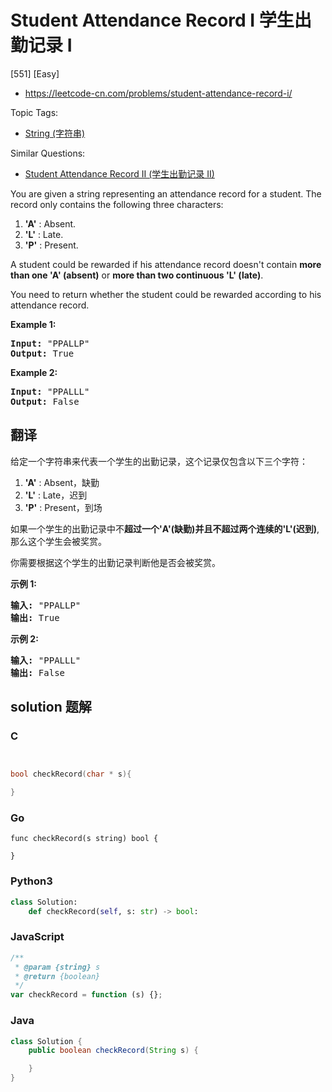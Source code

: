 # Student Attendance Record I 学生出勤记录 I

[551] [Easy]

- https://leetcode-cn.com/problems/student-attendance-record-i/

Topic Tags:

- [String (字符串)](https://leetcode-cn.com/tag/string/)

Similar Questions:

- [Student Attendance Record II (学生出勤记录 II)](https://leetcode-cn.com/problems/student-attendance-record-ii/)

You are given a string representing an attendance record for a student. The record only contains the following three characters:

1.  **'A'** : Absent.
2.  **'L'** : Late.
3.  **'P'** : Present.

A student could be rewarded if his attendance record doesn't contain **more than one 'A' (absent)** or **more than two continuous 'L' (late)**.

You need to return whether the student could be rewarded according to his attendance record.

**Example 1:**

<pre><b>Input:</b> "PPALLP"
<b>Output:</b> True
</pre>

**Example 2:**

<pre><b>Input:</b> "PPALLL"
<b>Output:</b> False
</pre>

## 翻译

给定一个字符串来代表一个学生的出勤记录，这个记录仅包含以下三个字符：

1.  **'A'** : Absent，缺勤
2.  **'L'** : Late，迟到
3.  **'P'** : Present，到场

如果一个学生的出勤记录中不**超过一个'A'(缺勤)**并且**不超过两个连续的'L'(迟到)**,那么这个学生会被奖赏。

你需要根据这个学生的出勤记录判断他是否会被奖赏。

**示例 1:**

<pre><strong>输入:</strong> "PPALLP"
<strong>输出:</strong> True
</pre>

**示例 2:**

<pre><strong>输入:</strong> "PPALLL"
<strong>输出:</strong> False
</pre>

## solution 题解

### C

```c


bool checkRecord(char * s){

}


```

### Go

```golang
func checkRecord(s string) bool {

}
```

### Python3

```python
class Solution:
    def checkRecord(self, s: str) -> bool:

```

### JavaScript

```javascript
/**
 * @param {string} s
 * @return {boolean}
 */
var checkRecord = function (s) {};
```

### Java

```java
class Solution {
    public boolean checkRecord(String s) {

    }
}
```
